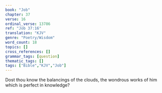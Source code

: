 ```yaml
---
book: "Job"
chapter: 37
verse: 16
ordinal_verse: 13786
ref: "Job 37:16"
translation: "KJV"
genre: "Poetry/Wisdom"
word_count: 18
topics: []
cross_references: []
grammar_tags: [question]
thematic_tags: []
tags: ["Bible","KJV","Job"]
---
```

Dost thou know the balancings of the clouds, the wondrous works of him which is perfect in knowledge?
